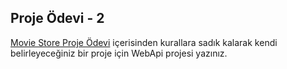## Proje Ödevi - 2
[Movie Store Proje Ödevi](19-proje-1/) içerisinden kurallara sadık kalarak kendi belirleyeceğiniz bir proje için WebApi projesi yazınız. 
